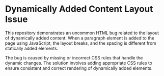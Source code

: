 # Dynamically Added Content Layout Issue

This repository demonstrates an uncommon HTML bug related to the layout of dynamically added content.  When a paragraph element is added to the page using JavaScript, the layout breaks, and the spacing is different from statically added elements.

The bug is caused by missing or incorrect CSS rules that handle the dynamic changes. The solution involves adding appropriate CSS rules to ensure consistent and correct rendering of dynamically added elements.